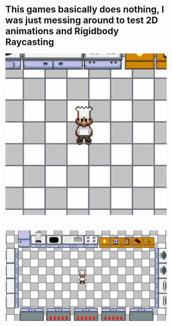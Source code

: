 # This games basically does nothing, I was just messing around to test 2D animations and Rigidbody Raycasting

<p align="center">
<img src="animation.gif"/>
</p>
<br>
<p align="center">
<img src="screenshot.png"/>
</p>
